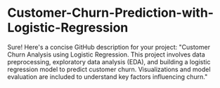 # Customer-Churn-Prediction-with-Logistic-Regression
Sure! Here's a concise GitHub description for your project:  "Customer Churn Analysis using Logistic Regression. This project involves data preprocessing, exploratory data analysis (EDA), and building a logistic regression model to predict customer churn. Visualizations and model evaluation are included to understand key factors influencing churn."
